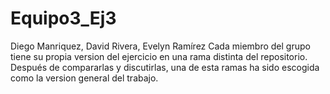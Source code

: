 # Equipo3_Ej3
Diego Manriquez, David Rivera, Evelyn Ramírez
Cada miembro del grupo tiene su propia version del ejercicio en una rama distinta del repositorio. Después de compararlas y discutirlas, una de esta ramas ha sido escogida como la version general del trabajo.
